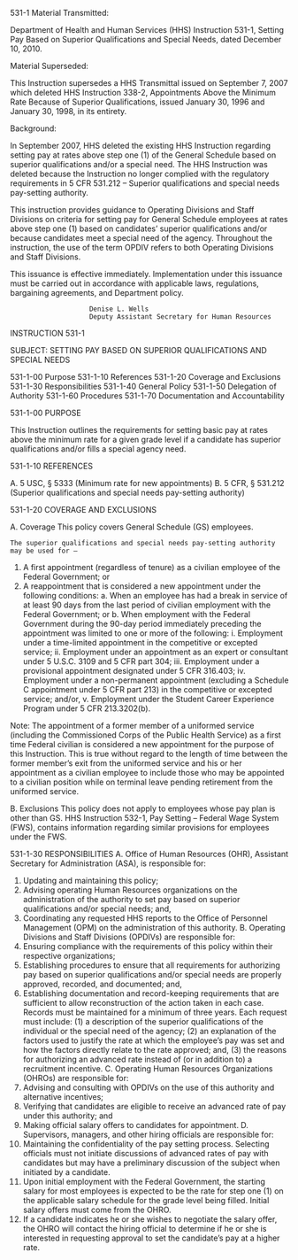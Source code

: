 531-1
Material Transmitted:

Department of Health and Human Services (HHS) Instruction 531-1, Setting Pay Based on Superior Qualifications and Special Needs, dated December 10, 2010.

Material Superseded:

This Instruction supersedes a HHS Transmittal issued on September 7, 2007 which deleted HHS Instruction 338-2, Appointments Above the Minimum Rate Because of Superior Qualifications, issued January 30, 1996 and January 30, 1998, in its entirety.

Background:

In September 2007, HHS deleted the existing HHS Instruction regarding setting pay at rates above step one (1) of the General Schedule based on superior qualifications and/or a special need.  The HHS Instruction was deleted because the Instruction no longer complied with the regulatory requirements in 5 CFR 531.212 – Superior qualifications and special needs pay-setting authority.

This instruction provides guidance to Operating Divisions and Staff Divisions on criteria for setting pay for General Schedule employees at rates above step one (1) based on candidates’ superior qualifications and/or because candidates meet a special need of the agency.  Throughout the instruction, the use of the term OPDIV refers to both Operating Divisions and Staff Divisions.

This issuance is effective immediately.  Implementation under this issuance must be carried out in accordance with applicable laws, regulations, bargaining agreements, and Department policy.


						Denise L. Wells
						Deputy Assistant Secretary for Human Resources


INSTRUCTION 531-1

 
SUBJECT:	SETTING PAY BASED ON SUPERIOR QUALIFICATIONS AND SPECIAL NEEDS

531-1-00	Purpose
531-1-10	References
531-1-20	Coverage and Exclusions
531-1-30	Responsibilities
531-1-40	General Policy
531-1-50	Delegation of Authority 
531-1-60	Procedures
531-1-70	Documentation and Accountability

531-1-00	PURPOSE

This Instruction outlines the requirements for setting basic pay at rates above the minimum rate for a given grade level if a candidate has superior qualifications and/or fills a special agency need. 

531-1-10         REFERENCES

A.	5 USC, § 5333 (Minimum rate for new appointments)
B.	5 CFR, § 531.212 (Superior qualifications and special needs pay-setting authority)

531-1-20	COVERAGE AND EXCLUSIONS

A.	Coverage
	This policy covers General Schedule (GS) employees.  

	The superior qualifications and special needs pay-setting authority may be used for –

1.	A first appointment (regardless of tenure) as a civilian employee of the Federal Government; or
2.	A reappointment that is considered a new appointment under the following conditions:
a.	When an employee has had a break in service of at least 90 days from the last period of civilian employment with the Federal Government; or
b.	When employment with the Federal Government during the 90-day period immediately preceding the appointment was limited to one or more of the following:
i.	Employment under a time-limited appointment in the competitive or excepted service;
ii.	Employment under an appointment as an expert or consultant under 5 U.S.C. 3109 and 5 CFR part 304;
iii.	Employment under a provisional appointment designated under 5 CFR 316.403;
iv.	Employment under a non-permanent appointment (excluding a Schedule C appointment under 5 CFR part 213) in the competitive or excepted service; and/or,
v.	Employment under the Student Career Experience Program under 5 CFR 213.3202(b).

Note: The appointment of a former member of a uniformed service (including the Commissioned Corps of the Public Health Service) as a first time Federal civilian is considered a new appointment for the purpose of this Instruction.  This is true without regard to the length of time between the former member’s exit from the uniformed service and his or her appointment as a civilian employee to include those who may be appointed to a civilian position while on terminal leave pending retirement from the uniformed service.

B.	Exclusions
	This policy does not apply to employees whose pay plan is other than GS.  HHS Instruction 532-1, Pay Setting – Federal Wage System (FWS), contains information regarding similar provisions for employees under the FWS.


531-1-30         RESPONSIBILITIES
A.		Office of Human Resources (OHR), Assistant Secretary for Administration (ASA), is responsible for:
1.	Updating and maintaining this policy;
2.	Advising operating Human Resources organizations on the administration of the authority to set pay based on superior qualifications and/or special needs; and,
3.	Coordinating any requested HHS reports to the Office of Personnel Management (OPM) on the administration of this authority. 
B.	   Operating Divisions and Staff Divisions (OPDIVs) are responsible for:
1.	Ensuring compliance with the requirements of this policy within their respective organizations;
2.	Establishing procedures to ensure that all requirements for authorizing pay based on superior qualifications and/or special needs are properly approved, recorded, and documented; and,
3.	Establishing documentation and record-keeping requirements that are sufficient to allow reconstruction of the action taken in each case.  Records must be maintained for a minimum of three years.  Each request must include: (1) a description of the superior qualifications of the individual or the special need of the agency; (2) an explanation of the factors used to justify the rate at which the employee’s pay was set and how the factors directly relate to the rate approved; and, (3) the reasons for authorizing an advanced rate instead of (or in addition to) a recruitment incentive.
C.	Operating Human Resources Organizations (OHROs) are responsible for:
1.	Advising and consulting with OPDIVs on the use of this authority and alternative incentives;
2.	Verifying that candidates are eligible to receive an advanced rate of pay under this authority; and
3.	Making official salary offers to candidates for appointment.
D.	Supervisors, managers, and other hiring officials are responsible for: 
1.	Maintaining the confidentiality of the pay setting process.  Selecting officials must not initiate discussions of advanced rates of pay with candidates but may have a preliminary discussion of the subject when initiated by a candidate.  
2.	Upon initial employment with the Federal Government, the starting salary for most employees is expected to be the rate for step one (1) on the applicable salary schedule for the grade level being filled.  Initial salary offers must come from the OHRO.  
3.	If a candidate indicates he or she wishes to negotiate the salary offer, the OHRO will contact the hiring official to determine if he or she is interested in requesting approval to set the candidate’s pay at a higher rate.
